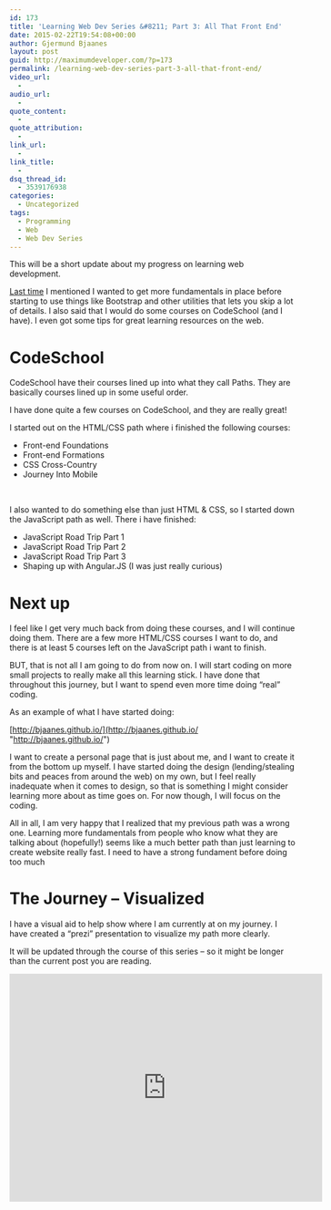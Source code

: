 ```yaml
---
id: 173
title: 'Learning Web Dev Series &#8211; Part 3: All That Front End'
date: 2015-02-22T19:54:08+00:00
author: Gjermund Bjaanes
layout: post
guid: http://maximumdeveloper.com/?p=173
permalink: /learning-web-dev-series-part-3-all-that-front-end/
video_url:
  - 
audio_url:
  - 
quote_content:
  - 
quote_attribution:
  - 
link_url:
  - 
link_title:
  - 
dsq_thread_id:
  - 3539176938
categories:
  - Uncategorized
tags:
  - Programming
  - Web
  - Web Dev Series
---
```

This will be a short update about my progress on learning web development.

<!--more-->
[Last time](http://maximumdeveloper.com/learning-web-dev-series-part-2-wrong-turn/ "Learning Web Dev Series – Part 2: Wrong turn") I mentioned I wanted to get more fundamentals in place before starting to use things like Bootstrap and other utilities that lets you skip a lot of details. I also said that I would do some courses on CodeSchool (and I have). I even got some tips for great learning resources on the web.

# CodeSchool

CodeSchool have their courses lined up into what they call Paths. They are basically courses lined up in some useful order.

I have done quite a few courses on CodeSchool, and they are really great!
  
I started out on the HTML/CSS path where i finished the following courses:

  * Front-end Foundations
  * Front-end Formations
  * CSS Cross-Country
  * Journey Into Mobile

&nbsp;

I also wanted to do something else than just HTML & CSS, so I started down the JavaScript path as well. There i have finished:

  * JavaScript Road Trip Part 1
  * JavaScript Road Trip Part 2
  * JavaScript Road Trip Part 3
  * Shaping up with Angular.JS (I was just really curious)

# Next up

I feel like I get very much back from doing these courses, and I will continue doing them. There are a few more HTML/CSS courses I want to do, and there is at least 5 courses left on the JavaScript path i want to finish.

BUT, that is not all I am going to do from now on. I will start coding on more small projects to really make all this learning stick. I have done that throughout this journey, but I want to spend even more time doing “real” coding.

As an example of what I have started doing:
  
[http://bjaanes.github.io/](http://bjaanes.github.io/ "http://bjaanes.github.io/")

I want to create a personal page that is just about me, and I want to create it from the bottom up myself. I have started doing the design (lending/stealing bits and peaces from around the web) on my own, but I feel really inadequate when it comes to design, so that is something I might consider learning more about as time goes on. For now though, I will focus on the coding.

All in all, I am very happy that I realized that my previous path was a wrong one. Learning more fundamentals from people who know what they are talking about (hopefully!) seems like a much better path than just learning to create website really fast. I need to have a strong fundament before doing too much

# The Journey – Visualized

I have a visual aid to help show where I am currently at on my journey. 
I have created a “prezi” presentation to visualize my path more clearly.

It will be updated through the course of this series – so it might be longer than the current post you are reading.

<iframe id="iframe_container" frameborder="0" webkitallowfullscreen="" mozallowfullscreen="" allowfullscreen="" width="550" height="400" src="https://prezi.com/embed/qw_th0tunlig/?bgcolor=ffffff&amp;lock_to_path=0&amp;autoplay=0&amp;autohide_ctrls=0&amp;landing_data=bHVZZmNaNDBIWnNjdEVENDRhZDFNZGNIUE43MHdLNWpsdFJLb2ZHanI5Z1dXQ2NrZmxzTUkzQzVuY0VHOE5pYlNBPT0&amp;landing_sign=eWrNGYWglpDcwskHxWzK7F5OXloZNbJvu1vURiFuHqk"></iframe>
